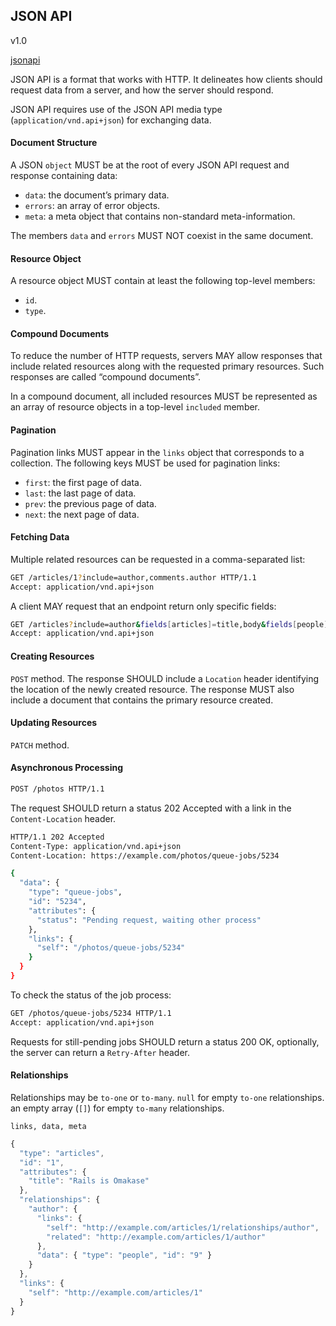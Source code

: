 JSON API
-
v1.0

[jsonapi](https://jsonapi.org/format/)

JSON API is a format that works with HTTP.
It delineates how clients should request data from a server, and how the server should respond.

JSON API requires use of the JSON API media type (`application/vnd.api+json`) for exchanging data.

#### Document Structure

A JSON `object` MUST be at the root of every JSON API request and response containing data:
* `data`: the document’s primary data.
* `errors`: an array of error objects.
* `meta`: a meta object that contains non-standard meta-information.

The members `data` and `errors` MUST NOT coexist in the same document.

#### Resource Object

A resource object MUST contain at least the following top-level members:
* `id`.
* `type`.

#### Compound Documents

To reduce the number of HTTP requests, servers MAY allow responses that include related resources
along with the requested primary resources. Such responses are called “compound documents”.

In a compound document, all included resources MUST be represented as an array of resource objects
in a top-level `included` member.

#### Pagination

Pagination links MUST appear in the `links` object that corresponds to a collection.
The following keys MUST be used for pagination links:
* `first`: the first page of data.
* `last`: the last page of data.
* `prev`: the previous page of data.
* `next`: the next page of data.

#### Fetching Data

Multiple related resources can be requested in a comma-separated list:
````sh
GET /articles/1?include=author,comments.author HTTP/1.1
Accept: application/vnd.api+json
````

A client MAY request that an endpoint return only specific fields:
````sh
GET /articles?include=author&fields[articles]=title,body&fields[people]=name HTTP/1.1
Accept: application/vnd.api+json
````

#### Creating Resources

`POST` method.
The response SHOULD include a `Location` header identifying the location of the newly created resource.
The response MUST also include a document that contains the primary resource created.

#### Updating Resources

`PATCH` method.

#### Asynchronous Processing

````sh
POST /photos HTTP/1.1
````

The request SHOULD return a status 202 Accepted with a link in the `Content-Location` header.
````sh
HTTP/1.1 202 Accepted
Content-Type: application/vnd.api+json
Content-Location: https://example.com/photos/queue-jobs/5234

{
  "data": {
    "type": "queue-jobs",
    "id": "5234",
    "attributes": {
      "status": "Pending request, waiting other process"
    },
    "links": {
      "self": "/photos/queue-jobs/5234"
    }
  }
}
````

To check the status of the job process:
````sh
GET /photos/queue-jobs/5234 HTTP/1.1
Accept: application/vnd.api+json
````

Requests for still-pending jobs SHOULD return a status 200 OK,
optionally, the server can return a `Retry-After` header.

#### Relationships

Relationships may be `to-one` or `to-many`.
`null` for empty `to-one` relationships.
an empty array (`[]`) for empty `to-many` relationships.

`links, data, meta`

````js
{
  "type": "articles",
  "id": "1",
  "attributes": {
    "title": "Rails is Omakase"
  },
  "relationships": {
    "author": {
      "links": {
        "self": "http://example.com/articles/1/relationships/author",
        "related": "http://example.com/articles/1/author"
      },
      "data": { "type": "people", "id": "9" }
    }
  },
  "links": {
    "self": "http://example.com/articles/1"
  }
}
````
